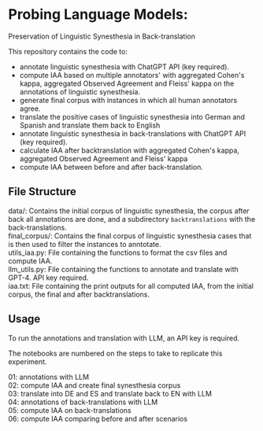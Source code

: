# Probing Language Models:
Preservation of Linguistic Synesthesia in Back-translation

This repository contains the code to:
- annotate linguistic synesthesia with ChatGPT API (key required).
- compute IAA based on multiple annotators' with aggregated Cohen's kappa, aggregated Observed Agreement and Fleiss' kappa on the annotations of linguistic synesthesia. 
- generate final corpus with instances in which all human annotators agree.
- translate the positive cases of linguistic synesthesia into German and Spanish and translate them back to English
- annotate linguistic synesthesia in back-translations with ChatGPT API (key required).
- calculate IAA after backtranslation with aggregated Cohen's kappa, aggregated Observed Agreement and Fleiss' kappa
- compute IAA between before and after back-translation.


## File Structure

data/: Contains the initial corpus of linguistic synesthesia, the corpus after back all annotations are done, and a subdirectory `backtranslations` with the back-translations. <br>
final_corpus/: Contains the final corpus of linguistic synesthesia cases that is then used to filter the instances to anntotate. <br>
utils_iaa.py: File containing the functions to format the csv files and compute IAA. <br>
llm_utils.py: File containing the functions to annotate and translate with GPT-4. API key required. <br>
iaa.txt: File containing the print outputs for all computed IAA, from the initial corpus, the final and after backtranslations. <br>

## Usage

To run the annotations and translation with LLM, an API key is required.


The notebooks are numbered on the steps to take to replicate this experiment.


01: annotations with LLM <br>
02: compute IAA and create final synesthesia corpus <br>
03: translate into DE and ES and translate back to EN with LLM <br>
04: annotations of back-translations with LLM <br>
05: compute IAA on back-translations <br>
06: compute IAA comparing before and after scenarios
